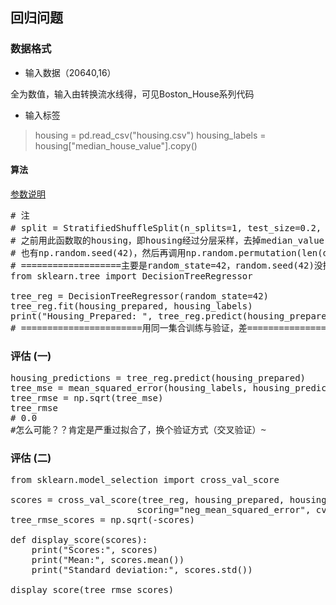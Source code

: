 ## 回归问题
### 数据格式
- 输入数据（20640,16）
 
全为数值，输入由转换流水线得，可见Boston_House系列代码

- 输入标签
> housing = pd.read_csv("housing.csv")
>housing_labels = housing["median_house_value"].copy()

#### 算法
[参数说明](https://www.cnblogs.com/pinard/p/6056319.html)
<pre>
# 注
# split = StratifiedShuffleSplit(n_splits=1, test_size=0.2, random_state=42)#参数 random_state控制是将样本随机打乱
# 之前用此函数取的housing，即housing经过分层采样，去掉median_value,经过转换流水线
# 也有np.random.seed(42)，然后再调用np.random.permutation(len(data))用以分割啥的
# ===================主要是random_state=42，random.seed(42)没搞懂===============
from sklearn.tree import DecisionTreeRegressor

tree_reg = DecisionTreeRegressor(random_state=42)
tree_reg.fit(housing_prepared, housing_labels)
print("Housing_Prepared: ", tree_reg.predict(housing_prepared))
# =======================用同一集合训练与验证，差==========================
</pre>

### 评估 (一)
<pre>
housing_predictions = tree_reg.predict(housing_prepared)
tree_mse = mean_squared_error(housing_labels, housing_predictions)
tree_rmse = np.sqrt(tree_mse)
tree_rmse
# 0.0
#怎么可能？？肯定是严重过拟合了，换个验证方式（交叉验证）~
</pre>

### 评估 (二)
<pre>
from sklearn.model_selection import cross_val_score

scores = cross_val_score(tree_reg, housing_prepared, housing_labels,
                        scoring="neg_mean_squared_error", cv=10)
tree_rmse_scores = np.sqrt(-scores)

def display_score(scores):
    print("Scores:", scores)
    print("Mean:", scores.mean())
    print("Standard deviation:", scores.std())

display_score(tree_rmse_scores)
</pre>